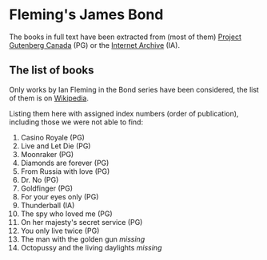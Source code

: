 # Fleming's James Bond

The books in full text have been extracted from (most of them) [Project Gutenberg Canada](http://gutenberg.ca/index.html) (PG) or the [Internet Archive](https://archive.org) (IA).

## The list of books

Only works by Ian Fleming in the Bond series have been considered, the list of them is on [Wikipedia](https://en.wikipedia.org/wiki/List_of_James_Bond_novels_and_short_stories).

Listing them here with assigned index numbers (order of publication), including those we were not able to find:

1. Casino Royale (PG)
2. Live and Let Die (PG)
3. Moonraker (PG)
4. Diamonds are forever (PG)
5. From Russia with love (PG)
6. Dr. No (PG)
7. Goldfinger (PG)
8. For your eyes only (PG)
9. Thunderball (IA)
10. The spy who loved me (PG)
11. On her majesty's secret service (PG)
12. You only live twice (PG)
13. The man with the golden gun *missing*
14. Octopussy and the living daylights *missing*
